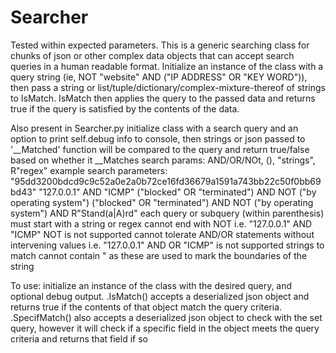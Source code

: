 # Searcher

Tested within expected parameters.
This is a generic searching class for chunks of json or other complex data objects that can accept search queries in a human readable format.
Initialize an instance of the class with a query string (ie, NOT "website" AND ("IP ADDRESS" OR "KEY WORD")), then pass a string or list/tuple/dictionary/complex-mixture-thereof of strings to IsMatch. IsMatch then applies the query to the passed data and returns true if the query is satisfied by the contents of the data. 

Also present in Searcher.py
initialize class with a search query and an option to print self.debug info to console,
then strings or json passed to '__Matched' function will be compared to the query 
and return true/false based on whether it __Matches
search params: AND/OR/NOt, (), "strings", R"regex"
example search parameters:
 "95dd3200bdcd9c9c52a0e2a0b72ce16fd36679a1591a743bb22c50f0bb69bd43"
 "127.0.0.1" AND "ICMP"
 ("blocked" OR "terminated") AND NOT ("by operating system")
 ("blocked" OR "terminated") AND NOT ("by operating system") AND R"Stand(a|A)rd"
 each query or subquery (within parenthesis) must start with a string or regex
 cannot end with NOT
 i.e. "127.0.0.1" AND "ICMP" NOT is not supported
 cannot tolerate AND/OR statements without intervening values
 i.e. "127.0.0.1" AND OR "ICMP" is not supported
 strings to match cannot contain " as these are used to mark the boundaries of the string
 
 To use:
    initialize an instance of the class with the desired query, and optional debug output.
    .IsMatch() accepts a deserialized json object and returns true if the contents 
     of that object match the query criteria.
   .SpecifMatch() also accepts a deserialized json object to check with the set query, however it will check 
   if a specific field in the object meets the query criteria and returns that field if so 
